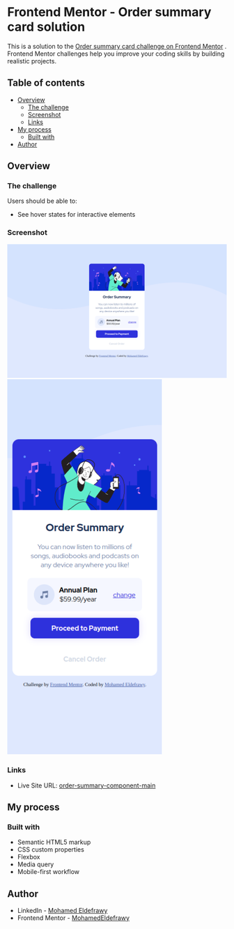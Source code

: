# Frontend Mentor - Order summary card solution

This is a solution to
the [Order summary card challenge on Frontend Mentor](https://www.frontendmentor.io/challenges/order-summary-component-QlPmajDUj)
. Frontend Mentor challenges help you improve your coding skills by building realistic projects.

## Table of contents

- [Overview](#overview)
    - [The challenge](#the-challenge)
    - [Screenshot](#screenshot)
    - [Links](#links)
- [My process](#my-process)
    - [Built with](#built-with)
- [Author](#author)

## Overview

### The challenge

Users should be able to:

- See hover states for interactive elements

### Screenshot

![Desktop](./screenshots/Desktop.png)
![Mobile](./screenshots/Mobile.png)

### Links

- Live Site URL: [order-summary-component-main](https://mohamedeldefrawy.github.io/order-summary-component-main/)

## My process

### Built with

- Semantic HTML5 markup
- CSS custom properties
- Flexbox
- Media query
- Mobile-first workflow

## Author

- LinkedIn - [Mohamed Eldefrawy](https://www.linkedin.com/in/mohamedeldefrawy/)
- Frontend Mentor - [MohamedEldefrawy](https://www.frontendmentor.io/profile/MohamedEldefrawy)
